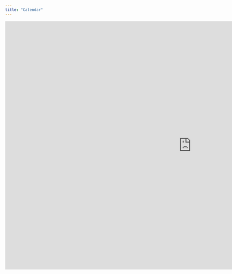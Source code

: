 ```yaml
---
title: "Calendar"
---
```


<iframe src="https://calendar.google.com/calendar/u/0/embed?src=google.com_b79e3e90j7bbsa2n2p5an5lf60@group.calendar.google.com&ctz=America%2FLos_Angeles" style="border: 0" width="1200" height="800" frameborder="0" scrolling="no"></iframe>